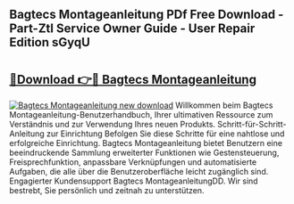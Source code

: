 ## Bagtecs Montageanleitung PDf Free Download - Part-Ztl Service Owner Guide - User Repair Edition sGyqU

# <h2><a href="http://df8a3qz.blite.top/?on=Bagtecs+Montageanleitung">🔗Download 👉🔴 Bagtecs Montageanleitung</a></h2>

[![Bagtecs Montageanleitung new download](https://i.imgur.com/lujVjoI.png)](http://df8a3qz.blite.top/?on=Bagtecs+Montageanleitung)
Willkommen beim Bagtecs Montageanleitung-Benutzerhandbuch, Ihrer ultimativen Ressource zum Verständnis und zur Verwendung Ihres neuen Produkts. Schritt-für-Schritt-Anleitung zur Einrichtung Befolgen Sie diese Schritte für eine nahtlose und erfolgreiche Einrichtung. Bagtecs Montageanleitung bietet Benutzern eine beeindruckende Sammlung erweiterter Funktionen wie Gestensteuerung, Freisprechfunktion, anpassbare Verknüpfungen und automatisierte Aufgaben, die alle über die Benutzeroberfläche leicht zugänglich sind. Engagierter Kundensupport Bagtecs MontageanleitungDD. Wir sind bestrebt, Sie persönlich und zeitnah zu unterstützen.
